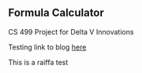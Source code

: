 ## Formula Calculator
CS 499 Project for Delta V Innovations

Testing link to blog [here](https://raiffas.github.io/FormulaCalculator/blogHonor)

This is a raiffa test
